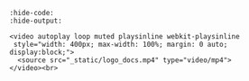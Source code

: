 ```{jupyter-execute} ../logo_animated.py
:hide-code:
:hide-output:
```

```{raw} html
<video autoplay loop muted playsinline webkit-playsinline
 style="width: 400px; max-width: 100%; margin: 0 auto; display:block;">
  <source src="_static/logo_docs.mp4" type="video/mp4">
</video><br>
```
